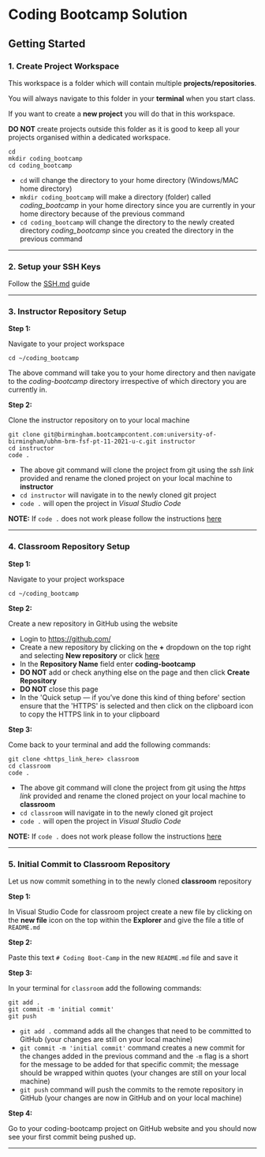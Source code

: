 # Coding Bootcamp Solution

## Getting Started

### 1. Create Project Workspace

This workspace is a folder which will contain multiple **projects/repositories**.

You will always navigate to this folder in your **terminal** when you start class.

If you want to create a **new project** you will do that in this workspace.

**DO NOT** create projects outside this folder as it is good to keep all your projects organised within a dedicated workspace.

```
cd
mkdir coding_bootcamp
cd coding_bootcamp
```

- `cd` will change the directory to your home directory (Windows/MAC home directory)
- `mkdir coding_bootcamp` will make a directory (folder) called _coding_bootcamp_ in your home directory since you are currently in your home directory because of the previous command
- `cd coding_bootcamp` will change the directory to the newly created directory _coding_bootcamp_ since you created the directory in the previous command

---

### 2. Setup your SSH Keys

Follow the [SSH.md](./SSH.md) guide

---

### 3. Instructor Repository Setup

**Step 1:**

Navigate to your project workspace

```
cd ~/coding_bootcamp
```

The above command will take you to your home directory and then navigate to the _coding-bootcamp_ directory irrespective of which directory you are currently in.

**Step 2:**

Clone the instructor repository on to your local machine

```
git clone git@birmingham.bootcampcontent.com:university-of-birmingham/ubhm-brm-fsf-pt-11-2021-u-c.git instructor
cd instructor
code .
```

- The above git command will clone the project from git using the _ssh link_ provided and rename the cloned project on your local machine to **instructor**
- `cd instructor` will navigate in to the newly cloned git project
- `code .` will open the project in _Visual Studio Code_

**NOTE:** If `code .` does not work please follow the instructions [here](https://code.visualstudio.com/docs/setup/mac#_launching-from-the-command-line)

---

### 4. Classroom Repository Setup

**Step 1:**

Navigate to your project workspace

```
cd ~/coding_bootcamp
```

**Step 2:**

Create a new repository in GitHub using the website

- Login to https://github.com/
- Create a new repository by clicking on the **+** dropdown on the top right and selecting **New repository** or click [here](https://github.com/new)
- In the **Repository Name** field enter **coding-bootcamp**
- **DO NOT** add or check anything else on the page and then click **Create Repository**
- **DO NOT** close this page
- In the 'Quick setup — if you’ve done this kind of thing before' section ensure that the 'HTTPS' is selected and then click on the clipboard icon to copy the HTTPS link in to your clipboard

**Step 3:**

Come back to your terminal and add the following commands:

```
git clone <https_link_here> classroom
cd classroom
code .
```

- The above git command will clone the project from git using the _https link_ provided and rename the cloned project on your local machine to **classroom**
- `cd classroom` will navigate in to the newly cloned git project
- `code .` will open the project in _Visual Studio Code_

**NOTE:** If `code .` does not work please follow the instructions [here](https://code.visualstudio.com/docs/setup/mac#_launching-from-the-command-line)

---

### 5. Initial Commit to Classroom Repository

Let us now commit something in to the newly cloned **classroom** repository

**Step 1:**

In Visual Studio Code for classroom project create a new file by clicking on the **new file** icon on the top within the **Explorer** and give the file a title of `README.md`

**Step 2:**

Paste this text `# Coding Boot-Camp` in the new `README.md` file and save it

**Step 3:**

In your terminal for `classroom` add the following commands:

```
git add .
git commit -m 'initial commit'
git push
```

- `git add .` command adds all the changes that need to be committed to GitHub (your changes are still on your local machine)
- `git commit -m 'initial commit'` command creates a new commit for the changes added in the previous command and the `-m` flag is a short for the message to be added for that specific commit; the message should be wrapped within quotes (your changes are still on your local machine)
- `git push` command will push the commits to the remote repository in GitHub (your changes are now in GitHub and on your local machine)

**Step 4:**

Go to your coding-bootcamp project on GitHub website and you should now see your first commit being pushed up.

---
